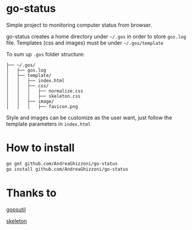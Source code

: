 # go-status
Simple project to monitoring computer status from browser.

go-status creates a home directory under `~/.gos` in order to store `gos.log`
file.
Templates (css and images) must be under `~/.gos/template`

To sum up `.gos` folder structure:
```
├── ~/.gos/
│   ├── gos.log
│   ├── template/
│   │   ├── index.html
│   │   ├── css/
│   │   │   ├── normalize.css
│   │   │   ├── skeleton.css 
│   │   ├── image/
│   │   │   ├── favicon.png
```

Style and images can be customize as the user want, just follow the template 
parameters in `index.html`

# How to install
```bash
go get github.com/AndreaGhizzoni/go-status
go install github.com/AndreaGhizzoni/go-status
```

# Thanks to
[gopsutil](https://github.com/shirou/gopsutil)

[skeleton](http://getskeleton.com/)
